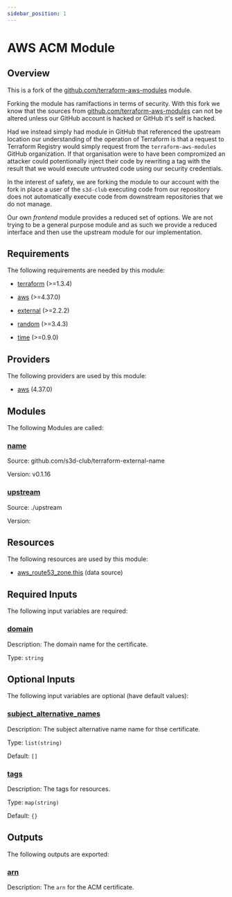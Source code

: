 ```yaml
---
sidebar_position: 1
---
```


# AWS ACM Module

## Overview
This is a fork of the [github.com/terraform-aws-modules][fork] module.

Forking the module has ramifactions in terms of security. With this fork we know
that the sources from [github.com/terraform-aws-modules][fork] can not be
altered unless our GitHub account is hacked or GitHub it's self is hacked.

Had we instead simply had module in GitHub that referenced the upstream location
our understanding of the operation of Terraform is that a request to Terraform
Registry would simply request from the `terraform-aws-modules` GitHub
organization. If that organisation were to have been compromized an attacker
could potentionally inject their code by rewriting a tag with the result that we
would execute untrusted code using our security credentials.

In the interest of safety, we are forking the module to our account with the
fork in place a user of the `s3d-club` executing code from our repository does
not automatically execute code from downstream repositories that we do not
manage.

Our own _frontend_ module provides a reduced set of options. We are not trying
to be a general purpose module and as such we provide a reduced interface and
then use the upstream module for our implementation.

[chge]: ./CHANGES.md
[code]: ./CODE-OF-CONDUCT.md
[cont]: ./CONTRIBUTING.md
[fork]: https://github.com/terraform-aws-modules/terraform-aws-acm
[lice]: ./LICENSE.md

## Requirements

The following requirements are needed by this module:

- <a name="requirement_terraform"></a> [terraform](#requirement\_terraform) (>=1.3.4)

- <a name="requirement_aws"></a> [aws](#requirement\_aws) (>=4.37.0)

- <a name="requirement_external"></a> [external](#requirement\_external) (>=2.2.2)

- <a name="requirement_random"></a> [random](#requirement\_random) (>=3.4.3)

- <a name="requirement_time"></a> [time](#requirement\_time) (>=0.9.0)

## Providers

The following providers are used by this module:

- <a name="provider_aws"></a> [aws](#provider\_aws) (4.37.0)

## Modules

The following Modules are called:

### <a name="module_name"></a> [name](#module\_name)

Source: github.com/s3d-club/terraform-external-name

Version: v0.1.16

### <a name="module_upstream"></a> [upstream](#module\_upstream)

Source: ./upstream

Version:

## Resources

The following resources are used by this module:

- [aws_route53_zone.this](https://registry.terraform.io/providers/hashicorp/aws/latest/docs/data-sources/route53_zone) (data source)

## Required Inputs

The following input variables are required:

### <a name="input_domain"></a> [domain](#input\_domain)

Description: The domain name for the certificate.

Type: `string`

## Optional Inputs

The following input variables are optional (have default values):

### <a name="input_subject_alternative_names"></a> [subject\_alternative\_names](#input\_subject\_alternative\_names)

Description: The subject alternative name name for thse certificate.

Type: `list(string)`

Default: `[]`

### <a name="input_tags"></a> [tags](#input\_tags)

Description: The tags for resources.

Type: `map(string)`

Default: `{}`

## Outputs

The following outputs are exported:

### <a name="output_arn"></a> [arn](#output\_arn)

Description: The `arn` for the ACM certificate.

